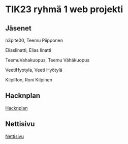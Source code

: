 # TIK23 ryhmä 1 web projekti

## Jäsenet
n3pite00, Teemu Piipponen<br />

EliasIinatti, Elias Iinatti<br />

TeemuVahakuopus, Teemu Vähäkuopus<br />

VeetiHyotyla, Veeti Hyötylä

KilpiRon, Roni Kilpinen
## Hacknplan

[Hacknplan](https://app.hacknplan.com/p/202254/dashboards/project/)

## Nettisivu

[Nettisivu](https://www.students.oamk.fi/~n3pite00/TIK23_web_1-4/sivut/index.html)

